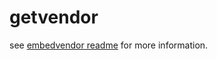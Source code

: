 # getvendor

see [embedvendor readme](https://github.com/jsteenb2/embedvendor) for more information.